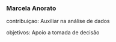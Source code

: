 ### Marcela Anorato

contribuiçao: Auxiliar na análise de dados

objetivos: Apoio a tomada de decisão